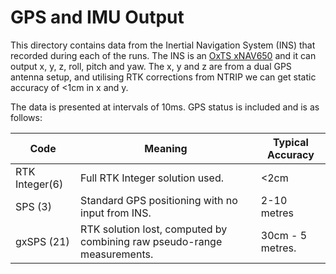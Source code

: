 # GPS and IMU Output

This directory contains data from the Inertial Navigation System (INS) that recorded during each of the runs. The INS is an [OxTS xNAV650](https://www.oxts.com/wp-content/uploads/2021/07/xNAV650-manual-210427-210730.pdf) and it can output x, y, z, roll, pitch and yaw.  The x, y and z are from a dual GPS antenna setup, and utilising RTK corrections from NTRIP we can get static accuracy of <1cm in x and y.

The data is presented at intervals of 10ms.  GPS status is included and is as follows:

|Code|Meaning|Typical Accuracy|
|----|-------|----------------|
|RTK Integer(6)|Full RTK Integer solution used.|<2cm|
|SPS (3)|Standard GPS positioning with no input from INS.|2-10 metres|
|gxSPS (21)|RTK solution lost, computed by combining raw pseudo-range measurements.|30cm - 5 metres.|

